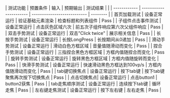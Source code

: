 | 测试功能 | 预置条件     | 输入                   | 预期输出                    | 测试结果 |
|  | ------------ | ---------------------- | --------------------------- | -------- |
| 首页加载测试 | 设备正常运行 | 验证基础元素渲染       | 检查标题和列表组件          | Pass     |
| 子组件点击事件测试 | 设备正常运行 | 点击灰色区域六次 | 前五次子组件响应第六次父组件响应 | Pass     |
| 双击手势测试 | 设备正常运行 | 双击"Click twice" | 展示相关信息 | Pass     |
| 长按手势测试 | 设备正常运行 | 长按LongPress | 长按期间从0递加 | Pass     |
| 滑动手势测试 | 设备正常运行 | 滑动白色方框区域 | 音量值随滑动而变化 | Pass     |
| 捏合手势测试 | 设备正常运行 | 三指捏合黑色方框区域 | 方框内值随捏合而变化 | Pass     |
| 旋转手势测试 | 设备正常运行 | 旋转黑色方框区域 | 方框内值随旋转而变化 | Pass     |
| 快滑手势测试 | 设备正常运行 | 快速滑动黑色方框达到100vp/s | 方框内值随滑动而变化 | Pass     |
| tab键切换焦点 | 设备正常运行 | 按下tab键 | 按下tab键聚焦再次按下切换焦点 | Pass     |
| 点击切换焦点| 设备正常运行 | 点击button1 | button2获焦 | Pass     |
| tab走焦顺序测试 | 设备正常运行 | 连续按下tab键 | 循环走焦 | Pass     |
| 左右键走焦测试 | 设备正常运行 | 按下左右键 | 左右走焦 | Pass     |


